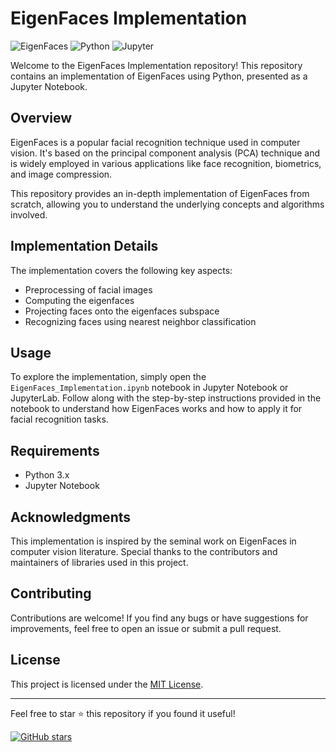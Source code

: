 # EigenFaces Implementation

![EigenFaces](https://img.shields.io/badge/EigenFaces-Implementation-blue.svg)
![Python](https://img.shields.io/badge/Made%20with-Python-blue.svg)
![Jupyter](https://img.shields.io/badge/Made%20with-Jupyter-orange.svg)

Welcome to the EigenFaces Implementation repository! This repository contains an implementation of EigenFaces using Python, presented as a Jupyter Notebook.

## Overview

EigenFaces is a popular facial recognition technique used in computer vision. It's based on the principal component analysis (PCA) technique and is widely employed in various applications like face recognition, biometrics, and image compression.

This repository provides an in-depth implementation of EigenFaces from scratch, allowing you to understand the underlying concepts and algorithms involved.

## Implementation Details

The implementation covers the following key aspects:

- Preprocessing of facial images
- Computing the eigenfaces
- Projecting faces onto the eigenfaces subspace
- Recognizing faces using nearest neighbor classification

## Usage

To explore the implementation, simply open the `EigenFaces_Implementation.ipynb` notebook in Jupyter Notebook or JupyterLab. Follow along with the step-by-step instructions provided in the notebook to understand how EigenFaces works and how to apply it for facial recognition tasks.

## Requirements

- Python 3.x
- Jupyter Notebook

## Acknowledgments

This implementation is inspired by the seminal work on EigenFaces in computer vision literature. Special thanks to the contributors and maintainers of libraries used in this project.

## Contributing

Contributions are welcome! If you find any bugs or have suggestions for improvements, feel free to open an issue or submit a pull request.

## License

This project is licensed under the [MIT License](LICENSE).

---

Feel free to star ⭐ this repository if you found it useful!

[![GitHub stars](https://img.shields.io/github/stars/<your_username>/<your_repo>.svg?style=social&label=Star)](https://github.com/AviralTripathim22ma012/Eigen_faces_from_scratch)
